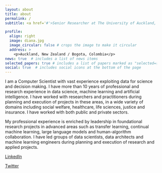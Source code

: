 ```yaml
---
layout: about
title: about
permalink: /
subtitle: <a href='#'>Senior Researcher at The University of Auckland, CEO/Chief Scientist at Manoa Data</a>

profile:
  align: right
  image: diana.jpg
  image_circular: false # crops the image to make it circular
  address: >
    <p>Auckland, New Zealand / Bogota, Colombia</p>
news: true  # includes a list of news items
selected_papers: true # includes a list of papers marked as "selected={true}"
social: true  # includes social icons at the bottom of the page
---
```


I am a Computer Scientist with vast experience exploiting data for science and decision making. I have more than 10 years of professional and research experience in data science, machine learning and artificial intelligence. I have worked with researchers and practitioners during planning and execution of projects in these areas, in a wide variety of domains including social welfare, healthcare, life sciences, justice and insurance. I have worked with both public and private sectors. 

My professional experience is enriched by leadership in foundational research projects in advanced areas such as transfer learning, continual machine learning, large language models and human-algorithm collaboration. I have led groups of data scientists, data architects and machine learning engineers during planning and execution of research and applied projects.

[LinkedIn](https://nz.linkedin.com/in/diana-benavides-prado) 

[Twitter](https://twitter.com/dianabenavidesp)

